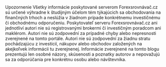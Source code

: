 <span class="badge">Upozornenie</span> Všetky informácie poskytované serverom Forexsrovnávač.cz sú určené výhradne k študijným účelom tém týkajúcich sa obchodovania na finančných trhoch a neslúžia v žiadnom prípade konkrétnemu investičnému či obchodnému odporučeniu. Poskytovateľ serveru Forexsrovnávač.cz ani jednotliví autori nie sú registrovanými brokermi či investičným poradcom ani maklérom. Autori nie sú zodpovední za prípadné chyby alebo nepresnosti zverejnené na tomto portále. Autori nie sú zodpovední za žiadnu stratu pochádzajúcu z investícií, nákupov alebo obchodov založených na akejkoľvek informácii tu zverejnenej. Informácie zverejnené na tomto blogu prezentujú len osobné názory, skúsenosti a poznatky autorov a nepovažujú sa za odporúčania pre konkrétnu osobu alebo návštevníka.